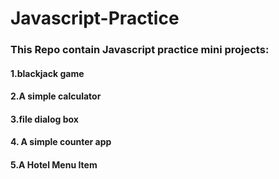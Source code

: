 # Javascript-Practice
### This Repo contain Javascript practice mini projects:
#### 1.blackjack game
#### 2.A simple calculator
#### 3.file dialog box
#### 4. A simple counter app
#### 5.A Hotel Menu Item
